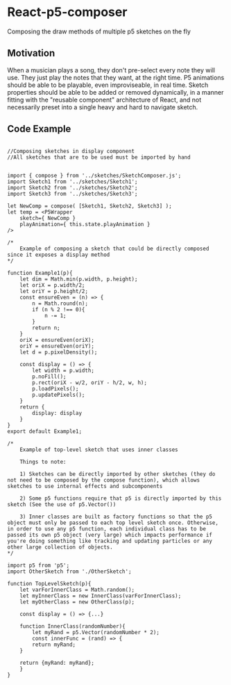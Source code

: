# React-p5-composer
Composing the draw methods of multiple p5 sketches on the fly

## Motivation
When a musician plays a song, they don't pre-select every note they will use. They just play the notes that they want, at the right time. P5 animations should be able to be playable, even improviseable, in real time. Sketch properties should be able to be added or removed dynamically, in a manner fitting with the "reusable component" architecture of React, and not necessarily preset into a single heavy and hard to navigate sketch.

## Code Example

```

//Composing sketches in display component
//All sketches that are to be used must be imported by hand


import { compose } from '../sketches/SketchComposer.js';
import Sketch1 from '../sketches/Sketch1';
import Sketch2 from '../sketches/Sketch2';
import Sketch3 from '../sketches/Sketch3';

let NewComp = compose( [Sketch1, Sketch2, Sketch3] );
let temp = <P5Wrapper 
    sketch={ NewComp } 
    playAnimation={ this.state.playAnimation } 
/>

```

```
/*
    Example of composing a sketch that could be directly composed since it exposes a display method
*/

function Example1(p){
    let dim = Math.min(p.width, p.height);
    let oriX = p.width/2;
    let oriY = p.height/2;
    const ensureEven = (n) => {
        n = Math.round(n);
        if (n % 2 !== 0){
            n -= 1;
        }
        return n;
    }
    oriX = ensureEven(oriX);
    oriY = ensureEven(oriY);
    let d = p.pixelDensity();

    const display = () => {
        let width = p.width;
        p.noFill();
        p.rect(oriX - w/2, oriY - h/2, w, h);
        p.loadPixels();
        p.updatePixels();
    }
    return {
        display: display
    }
}
export default Example1;
```

```
/* 
    Example of top-level sketch that uses inner classes

    Things to note:
    
    1) Sketches can be directly imported by other sketches (they do not need to be composed by the compose function), which allows sketches to use internal effects and subcomponents

    2) Some p5 functions require that p5 is directly imported by this sketch (See the use of p5.Vector())

    3) Inner classes are built as factory functions so that the p5 object must only be passed to each top level sketch once. Otherwise, in order to use any p5 function, each individual class has to be passed its own p5 object (very large) which impacts performance if you're doing something like tracking and updating particles or any other large collection of objects.
*/

import p5 from 'p5';
import OtherSketch from './OtherSketch';

function TopLevelSketch(p){
    let varForInnerClass = Math.random();
    let myInnerClass = new InnerClass(varForInnerClass);
    let myOtherClass = new OtherClass(p);

    const display = () => {...}

    function InnerClass(randomNumber){
        let myRand = p5.Vector(randomNumber * 2);
        const innerFunc = (rand) => {
        return myRand;
    }

    return {myRand: myRand};
    }
}
```